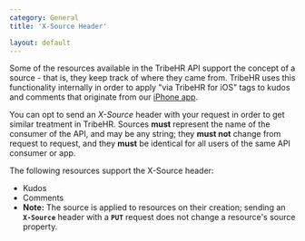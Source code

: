 ```yaml
---
category: General
title: 'X-Source Header'

layout: default
---
```


Some of the resources available in the TribeHR API support the concept of a source - that is, they keep
track of where they came from. TribeHR uses this functionality internally in order to apply "via TribeHR
for iOS" tags to kudos and comments that originate from our 
[iPhone app](https://itunes.apple.com/us/app/tribehr-for-ios/id692120052).

You can opt to send an *X-Source* header with your request in order to get similar treatment in TribeHR.
Sources **must** represent the name of the consumer of the API, and may be any string; they **must not**
change from request to request, and they **must** be identical for all users of the same API consumer or app.

The following resources support the X-Source header:

- Kudos
- Comments
- **Note:** The source is applied to resources on their creation; sending an **`X-Source`** header with a **`PUT`** request
does not change a resource's source property.